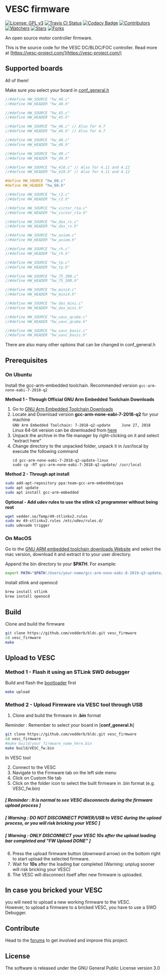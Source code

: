 # VESC firmware

[![License: GPL v3](https://img.shields.io/badge/License-GPLv3-blue.svg)](https://www.gnu.org/licenses/gpl-3.0)
[![Travis CI Status](https://travis-ci.com/vedderb/bldc.svg?branch=master)](https://travis-ci.com/vedderb/bldc)
[![Codacy Badge](https://api.codacy.com/project/badge/Grade/75e90ffbd46841a3a7be2a9f7a94c242)](https://www.codacy.com/app/vedderb/bldc?utm_source=github.com&amp;utm_medium=referral&amp;utm_content=vedderb/bldc&amp;utm_campaign=Badge_Grade)
[![Contributors](https://img.shields.io/github/contributors/vedderb/bldc.svg)](https://github.com/vedderb/bldc/graphs/contributors)
[![Watchers](https://img.shields.io/github/watchers/vedderb/bldc.svg)](https://github.com/vedderb/bldc/watchers)
[![Stars](https://img.shields.io/github/stars/vedderb/bldc.svg)](https://github.com/vedderb/bldc/stargazers)
[![Forks](https://img.shields.io/github/forks/vedderb/bldc.svg)](https://github.com/vedderb/bldc/network/members)

An open source motor controller firmware.

This is the source code for the VESC DC/BLDC/FOC controller. Read more at
[https://vesc-project.com/](https://vesc-project.com/)

## Supported boards

All  of them!

Make sure you select your board in [conf_general.h](conf_general.h)


```c
//#define HW_SOURCE "hw_40.c"
//#define HW_HEADER "hw_40.h"

//#define HW_SOURCE "hw_45.c"
//#define HW_HEADER "hw_45.h"

//#define HW_SOURCE "hw_46.c" // Also for 4.7
//#define HW_HEADER "hw_46.h" // Also for 4.7

//#define HW_SOURCE "hw_48.c"
//#define HW_HEADER "hw_48.h"

//#define HW_SOURCE "hw_49.c"
//#define HW_HEADER "hw_49.h"

//#define HW_SOURCE "hw_410.c" // Also for 4.11 and 4.12
//#define HW_HEADER "hw_410.h" // Also for 4.11 and 4.12

#define HW_SOURCE "hw_60.c"
#define HW_HEADER "hw_60.h"

//#define HW_SOURCE "hw_r2.c"
//#define HW_HEADER "hw_r2.h"

//#define HW_SOURCE "hw_victor_r1a.c"
//#define HW_HEADER "hw_victor_r1a.h"

//#define HW_SOURCE "hw_das_rs.c"
//#define HW_HEADER "hw_das_rs.h"

//#define HW_SOURCE "hw_axiom.c"
//#define HW_HEADER "hw_axiom.h"

//#define HW_SOURCE "hw_rh.c"
//#define HW_HEADER "hw_rh.h"

//#define HW_SOURCE "hw_tp.c"
//#define HW_HEADER "hw_tp.h"

//#define HW_SOURCE "hw_75_300.c"
//#define HW_HEADER "hw_75_300.h"

//#define HW_SOURCE "hw_mini4.c"
//#define HW_HEADER "hw_mini4.h"

//#define HW_SOURCE "hw_das_mini.c"
//#define HW_HEADER "hw_das_mini.h"

//#define HW_SOURCE "hw_uavc_qcube.c"
//#define HW_HEADER "hw_uavc_qcube.h"

//#define HW_SOURCE "hw_uavc_basic.c"
//#define HW_HEADER "hw_uavc_basic.h"
```
There are also many other options that can be changed in conf_general.h


## Prerequisites

### On Ubuntu

Install the gcc-arm-embedded toolchain. Recommended version ```gcc-arm-none-eabi-7-2018-q2```  

**Method 1 - Through Official GNU Arm Embedded Toolchain Downloads**
1. Go to [GNU Arm Embedded Toolchain Downloads](https://developer.arm.com/tools-and-software/open-source-software/developer-tools/gnu-toolchain/gnu-rm/downloads)
2. Locate and Download version **gcc-arm-none-eabi-7-2018-q2** for your machine  
   ```GNU Arm Embedded Toolchain: 7-2018-q2-update     June 27, 2018```  
   Linux 64-bit version can be downloaded from [here](https://developer.arm.com/-/media/Files/downloads/gnu-rm/7-2018q2/gcc-arm-none-eabi-7-2018-q2-update-linux.tar.bz2?revision=bc2c96c0-14b5-4bb4-9f18-bceb4050fee7?product=GNU%20Arm%20Embedded%20Toolchain,64-bit,,Linux,7-2018-q2-update)  
3. Unpack the archive in the file manager by right-clicking on it and select "extract here"
4. Change directory to the unpacked folder, unpack it in /usr/local by execute the following command
   ```
   cd gcc-arm-none-eabi-7-2018-q2-update-linux  
   sudo cp -RT gcc-arm-none-eabi-7-2018-q2-update/ /usr/local  
   ```

**Method 2 - Through apt install**
```bash
sudo add-apt-repository ppa:team-gcc-arm-embedded/ppa
sudo apt update
sudo apt install gcc-arm-embedded
```


**Optional - Add udev rules to use the stlink v2 programmer without being root**
```bash
wget vedder.se/Temp/49-stlinkv2.rules
sudo mv 49-stlinkv2.rules /etc/udev/rules.d/
sudo udevadm trigger
```

### On MacOS

Go to the [GNU ARM embedded toolchain downloads Website](https://developer.arm.com/tools-and-software/open-source-software/developer-tools/gnu-toolchain/gnu-rm/downloads) and select the mac version, download it and extract it to your user directory.

Append the bin directory to your **$PATH**. For example:


```bash
export PATH="$PATH:/Users/your-name/gcc-arm-none-eabi-8-2019-q3-update/bin/"
```

Install stlink and openocd


```bash
brew install stlink
brew install openocd
```

## Build
Clone and build the firmware

```bash
git clone https://github.com/vedderb/bldc.git vesc_firmware
cd vesc_firmware
make
```


## Upload to VESC
### Method 1 - Flash it using an STLink SWD debugger

Build and flash the [bootloader](https://github.com/vedderb/bldc-bootloader) first

```bash
make upload
```
### Method 2 - Upload Firmware via VESC tool through USB

1. Clone and build the firmware in **.bin** format

Reminder : Remember to select your board in [**conf_general.h**]

```bash
git clone https://github.com/vedderb/bldc.git vesc_firmware
cd vesc_firmware
#make build/your_firmware_name_here.bin
make build/VESC_fw.bin 
```
In VESC tool

2. Connect to the VESC
3. Navigate to the Firmware tab on the left side menu 
4. Click on Custom file tab
5. Click on the folder icon to select the built firmware in .bin format (e.g. VESC_fw.bin)  

##### [ Reminder : It is normal to see VESC disconnects during the firmware upload process ]  
#####  **[ Warning : DO NOT DISCONNECT POWER/USB to VESC during the upload process, or you will risk bricking your VESC ]**  
#####  **[ Warning : ONLY DISCONNECT your VESC 10s after the upload loading bar completed and "FW Upload DONE" ]**

6. Press the upload firmware button (downward arrow) on the bottom right to start upload the selected firmware.
7. Wait for **10s** after the loading bar completed (Warning: unplug sooner will risk bricking your VESC)
8. The VESC will disconnect itself after new firmware is uploaded.

## In case you bricked your VESC
you will need to upload a new working firmware to the VESC.  
However, to upload a firmware to a bricked VESC, you have to use a SWD Debugger.


## Contribute

Head to the [forums](https://vesc-project.com/forum) to get involved and improve this project.


## License

The software is released under the GNU General Public License version 3.0
